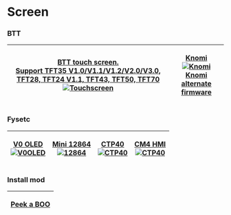 # Screen

### BTT

| <p><a href="https://github.com/bigtreetech/BIGTREETECH-TouchScreenFirmware">BTT touch screen.<br>Support TFT35 V1.0/V1.1/V1.2/V2.0/V3.0, TFT28, TFT24 V1.1, TFT43, TFT50, TFT70<br><img src="https://user-images.githubusercontent.com/54359396/98742038-03cd4d00-23ae-11eb-9552-36dc02fe66f4.png" alt="Touchscreen"></a><br></p> | <p><a href="https://github.com/bigtreetech/KNOMI/tree/master">Knomi<br><img src="https://camo.githubusercontent.com/f0ba7afa1e56a9050f5eeb76f20a818a3faeb8ca8fa211a003cb023d06e7b5fb/68747470733a2f2f6d656469612e7072696e7461626c65732e636f6d2f6d656469612f7072696e74732f3439333631342f696d616765732f343032323037315f30323731653365622d313366362d343130352d393463342d3038396264306530623164352f7468756d62732f696e736964652f31323830783936302f6a70672f6b6e6f6d692d30362e77656270" alt="Knomi"></a><br><a href="https://github.com/DiverOfDark/KNOMI/tree/master">Knomi alternate firmware<br></a></p> |
| --------------------------------------------------------------------------------------------------------------------------------------------------------------------------------------------------------------------------------------------------------------------------------------------------------------------------------- | ---------------------------------------------------------------------------------------------------------------------------------------------------------------------------------------------------------------------------------------------------------------------------------------------------------------------------------------------------------------------------------------------------------------------------------------------------------------------------------------------------------------------------------------------------------------------------------------------------- |

### Fysetc

| <p><a href="https://github.com/VoronDesign/Voron-Hardware/tree/master/V0_Display">V0 OLED<br><img src="https://camo.githubusercontent.com/b083b9ea3c9b8e675c91f3293955dedaa1547a62d6861f1f65acbea2da81709b/68747470733a2f2f7777772e6679736574632e636f6d2f63646e2f73686f702f70726f64756374732f4831316364303061353237336334653535386361393136386133323831313335365a2e6a70673f763d31363230353435343739" alt="V0OLED"></a><br></p> | <p><a href="https://github.com/FYSETC/FYSETC-Mini-12864-Panel">Mini 12864<br><img src="https://camo.githubusercontent.com/538deb941893eba3bce888bb8293193a3abecbeac40e200c328e308eb3397a73/68747470733a2f2f7777772e6679736574632e636f6d2f63646e2f73686f702f70726f64756374732f4854423144556c49613566724b31526a537370627136413470465861732e6a70673f763d31363035313730313931" alt="12864"></a><br></p> | <p><a href="https://github.com/FYSETC/FYSETC-CTP40">CTP40<br><img src="https://github.com/FYSETC/FYSETC-CTP40/raw/main/images/4.0CTP.JPG" alt="CTP40"></a><br></p> | <p><a href="https://github.com/FYSETC/FYSETC-CM4_HMI_MODULE">CM4 HMI<br><img src="https://camo.githubusercontent.com/f174652af3dcf70ad2be280eb61cc6788ae55e7b311eabdfb80632a120504506/68747470733a2f2f7777772e6679736574632e636f6d2f63646e2f73686f702f70726f64756374732f5261737062657272792d50692d434d342d484d492d446973706c61792d4d6f64756c652d536d616c6c2d616e642d486967682d5265736f6c7574696f6e2d48494d2d4450492d496e746572666163652d436170616369746976652d546f7563682d53637265656e2e6a70673f763d31363338383635303038" alt="CTP40"></a><br></p> |
| ------------------------------------------------------------------------------------------------------------------------------------------------------------------------------------------------------------------------------------------------------------------------------------------------------------------------------------------------------------------------------------------------------------------------------ | --------------------------------------------------------------------------------------------------------------------------------------------------------------------------------------------------------------------------------------------------------------------------------------------------------------------------------------------------------------------------------------------------- | ------------------------------------------------------------------------------------------------------------------------------------------------------------------ | -------------------------------------------------------------------------------------------------------------------------------------------------------------------------------------------------------------------------------------------------------------------------------------------------------------------------------------------------------------------------------------------------------------------------------------------------------------------------------------------------------------------------------------------------- |

### Install mod

| <p><a href="https://github.com/fbeauKmi/V2.3934/tree/main/mods/peek-a-boo">Peek a BOO<br><img src="https://github.com/fbeauKmi/V2.3934/raw/main/mods/peek-a-boo/images/tray_assy2.png" alt=""></a></p> |
| ------------------------------------------------------------------------------------------------------------------------------------------------------------------------------------------------------ |

